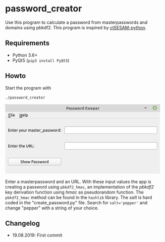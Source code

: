 # password_creator

Use this program to calculate a password from masterpasswords and domains using pbkdf2. This program is inspired by [ctSESAM-python](https://github.com/pinae/ctSESAM-python).

## Requirements

* Python 3.6+
* PyQt5 (`pip3 install PyQt5`)

## Howto

Start the program with

    ./password_creator

![](img/app_image.png "password_creator")

Enter a masterpassword and an URL. With these input values the app is creating a password using `pbkdf2_hmac`, an implementation of the *pbkdf2* key derivation function using *hmac* as pseudorandom function. The `pbkdf2_hmac` method can be found in the `hashlib` library. The *salt* is hard coded in the "create_password.py" file. Search for `salt='pepper'` and change "pepper" with a string of your choice.

## Changelog

* 19.08.2019: First commit
